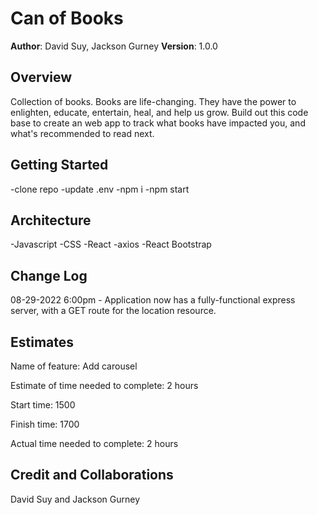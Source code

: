 # Can of Books

**Author**: David Suy, Jackson Gurney
**Version**: 1.0.0

## Overview

Collection of books. Books are life-changing. They have the power to enlighten, educate, entertain, heal, and help us grow. Build out this code base to create an web app to track what books have impacted you, and what's recommended to read next.

## Getting Started

-clone repo
-update .env
-npm i
-npm start

## Architecture

-Javascript
-CSS
-React
-axios
-React Bootstrap

## Change Log

08-29-2022 6:00pm - Application now has a fully-functional express server, with a GET route for the location resource.

## Estimates

Name of feature: Add carousel

Estimate of time needed to complete: 2 hours

Start time: 1500

Finish time: 1700

Actual time needed to complete: 2 hours

## Credit and Collaborations

David Suy and Jackson Gurney
